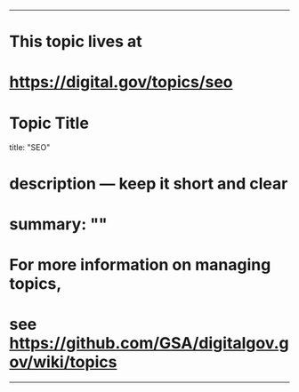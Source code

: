 
---
# This topic lives at
# https://digital.gov/topics/seo

# Topic Title
title: "SEO"

# description — keep it short and clear
# summary: ""


# For more information on managing topics,
# see https://github.com/GSA/digitalgov.gov/wiki/topics
---